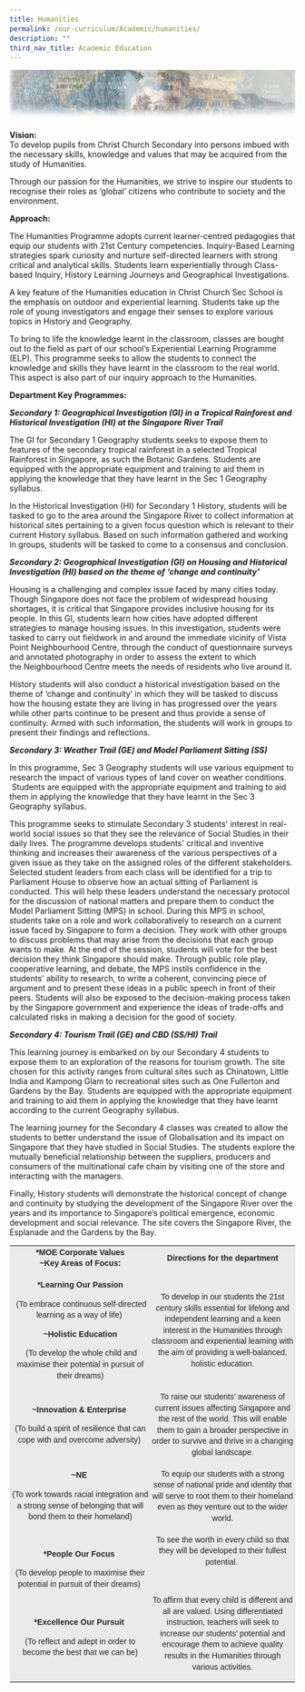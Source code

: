 ```yaml
---
title: Humanities
permalink: /our-curriculum/Academic/humanities/
description: ""
third_nav_title: Academic Education
---
```

![](/images/humanitiesheader.jpeg)

<style type="text/css">
.tg  {border-collapse:collapse;border-spacing:0;}
.tg td{border-color:black;border-style:solid;border-width:1px;font-family:Arial, sans-serif;font-size:14px;
  overflow:hidden;padding:10px 5px;word-break:normal;}
.tg th{border-color:black;border-style:solid;border-width:1px;font-family:Arial, sans-serif;font-size:14px;
  font-weight:normal;overflow:hidden;padding:10px 5px;word-break:normal;}
.tg .tg-n4qt{background-color:#EAEAEA;color:#222;font-weight:bold;text-align:center;vertical-align:top}
.tg .tg-ii8k{background-color:#EAEAEA;color:#222;text-align:center;vertical-align:top}
.tg .tg-ku5w{background-color:#EAEAEA;color:#222;text-align:center;vertical-align:middle}
</style>

**Vision:**  
To develop pupils from Christ Church Secondary into persons imbued with the necessary skills, knowledge and values that may be acquired from the study of Humanities.  
  

Through our passion for the Humanities, we strive to inspire our students to recognise their roles as ‘global’ citizens who contribute to society and the environment.

**Approach:**

The Humanities Programme adopts current learner-centred pedagogies that equip our students with 21st Century competencies. Inquiry-Based Learning strategies spark curiosity and nurture self-directed learners with strong critical and analytical skills. Students learn experientially through Class-based Inquiry, History Learning Journeys and Geographical Investigations. 

A key feature of the Humanities education in Christ Church Sec School is the emphasis on outdoor and experiential learning. Students take up the role of young investigators and engage their senses to explore various topics in History and Geography.

To bring to life the knowledge learnt in the classroom, classes are bought out to the field as part of our school’s Experiential Learning Programme (ELP). This programme seeks to allow the students to connect the knowledge and skills they have learnt in the classroom to the real world. This aspect is also part of our inquiry approach to the Humanities.

**Department Key Programmes:**

**_Secondary 1: Geographical Investigation (GI) in a Tropical Rainforest and Historical Investigation (HI) at the Singapore River Trail_**

The GI for Secondary 1 Geography students seeks to expose them to features of the secondary tropical rainforest in a selected Tropical Rainforest in Singapore, as such the Botanic Gardens. Students are equipped with the appropriate equipment and training to aid them in applying the knowledge that they have learnt in the Sec 1 Geography syllabus. 

In the Historical Investigation (HI) for Secondary 1 History, students will be tasked to go to the area around the Singapore River to collect information at historical sites pertaining to a given focus question which is relevant to their current History syllabus. Based on such information gathered and working in groups, students will be tasked to come to a consensus and conclusion. 

***Secondary 2: Geographical Investigation (GI) on Housing and Historical Investigation (HI) based on the theme of ‘change and continuity’***

Housing is a challenging and complex issue faced by many cities today. Though Singapore does not face the problem of widespread housing shortages, it is critical that Singapore provides inclusive housing for its people. In this GI, students learn how cities have adopted different strategies to manage housing issues. In this investigation, students were tasked to carry out fieldwork in and around the immediate vicinity of Vista Point Neighbourhood Centre, through the conduct of questionnaire surveys and annotated photography in order to assess the extent to which the Neighbourhood Centre meets the needs of residents who live around it. 

History students will also conduct a historical investigation based on the theme of ‘change and continuity’ in which they will be tasked to discuss how the housing estate they are living in has progressed over the years while other parts continue to be present and thus provide a sense of continuity. Armed with such information, the students will work in groups to present their findings and reflections.    

  

***Secondary 3: Weather Trail (GE) and Model Parliament Sitting (SS)***

In this programme, Sec 3 Geography students will use various equipment to research the impact of various types of land cover on weather conditions.  Students are equipped with the appropriate equipment and training to aid them in applying the knowledge that they have learnt in the Sec 3 Geography syllabus. 

This programme seeks to stimulate Secondary 3 students' interest in real-world social issues so that they see the relevance of Social Studies in their daily lives. The programme develops students' critical and inventive thinking and increases their awareness of the various perspectives of a given issue as they take on the assigned roles of the different stakeholders. Selected student leaders from each class will be identified for a trip to Parliament House to observe how an actual sitting of Parliament is conducted. This will help these leaders understand the necessary protocol for the discussion of national matters and prepare them to conduct the Model Parliament Sitting (MPS) in school. During this MPS in school, students take on a role and work collaboratively to research on a current issue faced by Singapore to form a decision. They work with other groups to discuss problems that may arise from the decisions that each group wants to make. At the end of the session, students will vote for the best decision they think Singapore should make. Through public role play, cooperative learning, and debate, the MPS instils confidence in the students’ ability to research, to write a coherent, convincing piece of argument and to present these ideas in a public speech in front of their peers. Students will also be exposed to the decision-making process taken by the Singapore government and experience the ideas of trade-offs and calculated risks in making a decision for the good of society.

  

***Secondary 4: Tourism Trail (GE) and CBD (SS/HI) Trail***

This learning journey is embarked on by our Secondary 4 students to expose them to an exploration of the reasons for tourism growth. The site chosen for this activity ranges from cultural sites such as Chinatown, Little India and Kampong Glam to recreational sites such as One Fullerton and Gardens by the Bay. Students are equipped with the appropriate equipment and training to aid them in applying the knowledge that they have learnt according to the current Geography syllabus. 

The learning journey for the Secondary 4 classes was created to allow the students to better understand the issue of Globalisation and its impact on Singapore that they have studied in Social Studies. The students explore the mutually beneficial relationship between the suppliers, producers and consumers of the multinational cafe chain by visiting one of the store and interacting with the managers. 

Finally, History students will demonstrate the historical concept of change and continuity by studying the development of the Singapore River over the years and its importance to Singapore’s political emergence, economic development and social relevance. The site covers the Singapore River, the Esplanade and the Gardens by the Bay.

<center><table class="iveo_table ives_tab_1 ive_eobj_center" style="margin: auto; outline: 0px; padding: 0px; clear: both; border: 1px solid rgb(234, 234, 234); color: rgb(0, 0, 0); font-family: Arial; font-size: 14px; font-style: normal; font-variant-ligatures: normal; font-variant-caps: normal; font-weight: 400; letter-spacing: normal; orphans: 2; text-align: left; text-transform: none; white-space: normal; widows: 2; word-spacing: 0px; -webkit-text-stroke-width: 0px; background-color: rgb(255, 255, 255); text-decoration-thickness: initial; text-decoration-style: initial; text-decoration-color: initial;"><tbody style="margin: 0px; outline: 0px; padding: 0px;"><tr style="margin: 0px; outline: 0px; padding: 0px;"><td width="290" style="margin: 0px; outline: 0px; padding: 2px; text-align: center; background-color: rgb(234, 234, 234); color: rgb(34, 34, 34);"><p class="" style="margin: 0px 0px 1em; outline: 0px; padding: 0px; line-height: 19.6px;"><b style="margin: 0px; outline: 0px; padding: 0px;">*MOE Corporate Values<br style="margin: 0px; outline: 0px; padding: 0px;"></b><b style="margin: 0px; outline: 0px; padding: 0px;">~Key Areas of Focus:</b></p></td><td width="292" style="margin: 0px; outline: 0px; padding: 2px; text-align: center; background-color: rgb(234, 234, 234); color: rgb(34, 34, 34);"><p class="" style="margin: 0px 0px 1em; outline: 0px; padding: 0px; line-height: 19.6px;"><b style="margin: 0px; outline: 0px; padding: 0px;">Directions for the department</b></p></td></tr><tr style="margin: 0px; outline: 0px; padding: 0px;"><td width="290" style="margin: 0px; outline: 0px; padding: 2px; text-align: center; background-color: rgb(234, 234, 234); color: rgb(34, 34, 34);"><p class="" style="margin: 0px 0px 1em; outline: 0px; padding: 0px; line-height: 19.6px;"><b style="margin: 0px; outline: 0px; padding: 0px;">*Learning Our Passion</b></p><p class="" style="margin: 0px 0px 1em; outline: 0px; padding: 0px; line-height: 19.6px;">&nbsp;(To embrace continuous self-directed learning as a way of life)&nbsp;</p><p class="" style="margin: 0px 0px 1em; outline: 0px; padding: 0px; line-height: 19.6px;"><b style="margin: 0px; outline: 0px; padding: 0px;">~Holistic Education</b></p><p class="" style="margin: 0px 0px 1em; outline: 0px; padding: 0px; line-height: 19.6px;">&nbsp;(To develop the whole child and maximise their potential in pursuit of their dreams)</p></td><td width="292" style="margin: 0px; outline: 0px; padding: 2px; text-align: center; background-color: rgb(234, 234, 234); color: rgb(34, 34, 34);"><p class="" style="margin: 0px 0px 1em; outline: 0px; padding: 0px; line-height: 19.6px;">To develop in our students the 21st century skills essential for lifelong and independent learning and a keen interest in the Humanities through classroom and experiential learning with the aim of providing a well-balanced, holistic education.</p></td></tr><tr style="margin: 0px; outline: 0px; padding: 0px;"><td width="290" style="margin: 0px; outline: 0px; padding: 2px; text-align: center; background-color: rgb(234, 234, 234); color: rgb(34, 34, 34);"><p class="" style="margin: 0px 0px 1em; outline: 0px; padding: 0px; line-height: 19.6px;"><b style="margin: 0px; outline: 0px; padding: 0px;">~Innovation &amp; Enterprise&nbsp;</b></p><p class="" style="margin: 0px 0px 1em; outline: 0px; padding: 0px; line-height: 19.6px;">(To build a spirit of resilience that can cope with and overcome adversity)&nbsp;</p></td><td width="292" style="margin: 0px; outline: 0px; padding: 2px; text-align: center; background-color: rgb(234, 234, 234); color: rgb(34, 34, 34);"><p class="" style="margin: 0px 0px 1em; outline: 0px; padding: 0px; line-height: 19.6px;">To raise our&nbsp;<span style="margin: 0px; outline: 0px; padding: 0px; line-height: 16.8px;">students</span><span style="margin: 0px; outline: 0px; padding: 0px; line-height: 16.8px;">’ awareness of current issues affecting Singapore and the rest of the world. This will enable them to gain a broader perspective in order to survive and thrive in a changing global landscape.</span></p></td></tr><tr style="margin: 0px; outline: 0px; padding: 0px;"><td width="290" style="margin: 0px; outline: 0px; padding: 2px; text-align: center; background-color: rgb(234, 234, 234); color: rgb(34, 34, 34);"><p class="" style="margin: 0px 0px 1em; outline: 0px; padding: 0px; line-height: 19.6px;"><b style="margin: 0px; outline: 0px; padding: 0px;">~NE&nbsp;</b></p><p class="" style="margin: 0px 0px 1em; outline: 0px; padding: 0px; line-height: 19.6px;">(To work towards racial integration and a strong sense of belonging that will bond them to their homeland)</p></td><td width="292" style="margin: 0px; outline: 0px; padding: 2px; text-align: center; background-color: rgb(234, 234, 234); color: rgb(34, 34, 34);"><p class="" style="margin: 0px 0px 1em; outline: 0px; padding: 0px; line-height: 19.6px;">To equip our&nbsp;<span style="margin: 0px; outline: 0px; padding: 0px; line-height: 16.8px;">students&nbsp;</span><span style="margin: 0px; outline: 0px; padding: 0px; line-height: 16.8px;">with a strong sense of national pride and identity that will serve to root them to their homeland even as they venture out to the wider world.</span></p></td></tr><tr style="margin: 0px; outline: 0px; padding: 0px;"><td width="290" style="margin: 0px; outline: 0px; padding: 2px; text-align: center; background-color: rgb(234, 234, 234); color: rgb(34, 34, 34);"><p class="" style="margin: 0px 0px 1em; outline: 0px; padding: 0px; line-height: 19.6px;"><b style="margin: 0px; outline: 0px; padding: 0px;">*People Our Focus&nbsp;</b></p><p class="" style="margin: 0px 0px 1em; outline: 0px; padding: 0px; line-height: 19.6px;">(To develop people to maximise their potential in pursuit of their dreams)&nbsp;</p><p class="" style="margin: 0px 0px 1em; outline: 0px; padding: 0px; line-height: 19.6px;">&nbsp;</p><p class="" style="margin: 0px 0px 1em; outline: 0px; padding: 0px; line-height: 19.6px;"><b style="margin: 0px; outline: 0px; padding: 0px;">*Excellence Our Pursuit&nbsp;</b></p><p class="" style="margin: 0px 0px 1em; outline: 0px; padding: 0px; line-height: 19.6px;">(To reflect and adept in order to become the best that we can be)</p></td><td width="292" style="margin: 0px; outline: 0px; padding: 2px; text-align: center; background-color: rgb(234, 234, 234); color: rgb(34, 34, 34);"><p class="" style="margin: 0px 0px 1em; outline: 0px; padding: 0px; line-height: 19.6px;">To see the worth in every child so that they will be developed to their fullest potential.&nbsp;</p><p class="" style="margin: 0px 0px 1em; outline: 0px; padding: 0px; line-height: 19.6px;">&nbsp;</p><p class="" style="margin: 0px 0px 1em; outline: 0px; padding: 0px; line-height: 19.6px;"><span style="margin: 0px; outline: 0px; padding: 0px; line-height: 16.8px;">To affirm that every child is different and all are valued. Using differentiated instruction, teachers will seek to increase our&nbsp;</span><span style="margin: 0px; outline: 0px; padding: 0px; line-height: 16.8px;">students</span><span style="margin: 0px; outline: 0px; padding: 0px; line-height: 16.8px;">’ potential and encourage them to achieve quality results in the Humanities through various activities.</span></p></td></tr></tbody></table></center>